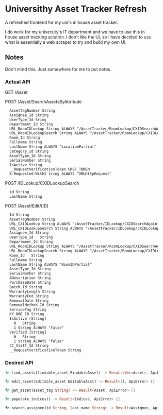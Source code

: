 # Universithy Asset Tracker Refresh

A refreshed frontend for my uni's in house asset tracker.

I do work for my university's IT department and we have to use this in house
asset tracking solution. I don't like the UI, so I have decided to use what is
essentially a web scraper to try and build my own UI.

## Notes

Don't mind this. Just somewhere for me to put notes.

### Actual API

GET /Asset

POST /Asset/SearchAssetsByAttribute

```txt
  AssetTagNumber String
  Assignee_Id String
  UserType_Id Sring
  Department_Id String
  URL_RoomIDLookup String ALWAYS "/AssetTracker/RoomLookup/CXIDSearchAgain?viewName=LocationPartial"
  URL_RoomIDLookupSearch String ALWAYS "/AssetTracker/RoomLookup/CXIDLookupSearch"
  Room_Id String
  Fullname String
  LastName String ALWAYS "LocationPartial"
  Category_Id String
  AssetType_Id String
  SerialNumber String
  IsActive String
  __RequestVerificationToken CRSF_TOKEN
  X-Requested-WithS tring ALWAYS "XMLHttpRequest"
```

POST /IDLookup/CXIDLookupSearch

```txt
  id String
  LastName String
```

POST /Asset/Edit/[ID]

```txt
  Id String
  AssetTagNumber String
  URL_CXIDLookup String ALWAYS "/AssetTracker/IDLookup/CXIDSearchAgain"
  URL_CXIDLookupSearch String ALWAYS "/AssetTracker/IDLookup/CXIDLookupSearch"
  Assignee_Id String
  UserType_Id	String
  Department_Id	String
  URL_RoomIDLookup String ALWAYS "/AssetTracker/RoomLookup/CXIDSearchAgain?viewName=RoomIDPartial"
  URL_RoomIDLookupSearch String ALWAYS "/AssetTracker/RoomLookup/CXIDLookupSearch"
  Room_Id	String
  Fullname String
  LastName String ALWAYS "RoomIDPartial"
  AssetType_Id String
  SerialNumber String
  ADescription String
  PurchaseDate String
  Batch_Id String
  WarrantyLength String
  WarrantyEnd String
  RemovalDate String
  RemovalMethod_Id String
  ServiceTag String
  KY_DOE_ID String
  IsActive [String]
    0	String
    1 String ALWAYS "false"
  Verified [String]
    0	String
    1 String ALWAYS "false"
  CC_Staff_Id String
  __RequestVerificationToken String
```

### Desired API

```rust
fn find_assets(findable_asset FindableAsset) -> Result<Vec<Asset>, ApiError> {}

fn edit_asset(editable_asset EditableAsst) -> Result<(), ApiError> {}

fn get_asset(asset_tag String) -> Result<Asset, ApiError> {}

fn populate_indices() -> Result<Indices, ApiError> {}

fn search_assignee(id String, last_name String) -> Result<Assignee, ApiError> {}
```
